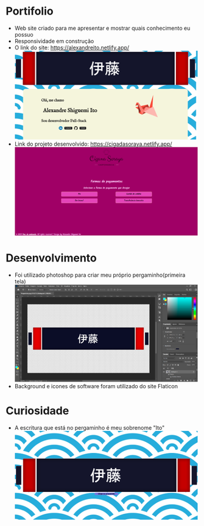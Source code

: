 # Portifolio

- Web site criado para me apresentar e mostrar quais conhecimento eu possuo
- Responsividade em construção
- O link do site: https://alexandreito.netlify.app/
![alt text](/img/portifolio-open.png)
- Link do projeto desenvolvido: https://cigadasoraya.netlify.app/
![alt text](/img/soraya.png)

# Desenvolvimento

- Foi utilizado photoshop para criar meu próprio pergaminho(primeira tela)
![alt text](/img/photoshop.png)
- Background e icones de software foram utilizado do site Flaticon

# Curiosidade

- A escritura que está no pergaminho é meu sobrenome "Ito"
![alt text](/img/portifolio.png)